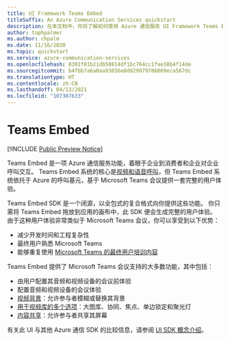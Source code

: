 ```yaml
---
title: UI Framework Teams Embed
titleSuffix: An Azure Communication Services quickstart
description: 在本文档中，你将了解如何使用 Azure 通信服务 UI Framework Teams Embed 功能来构建统包式呼叫体验。
author: tophpalmer
ms.author: chpalm
ms.date: 11/16/2020
ms.topic: quickstart
ms.service: azure-communication-services
ms.openlocfilehash: 8301f81b21db50814df1bc764cc1fae38b4f14de
ms.sourcegitcommit: b4fbb7a6a0aa93656e8dd29979786069eca567dc
ms.translationtype: HT
ms.contentlocale: zh-CN
ms.lasthandoff: 04/13/2021
ms.locfileid: "107307633"
---
```

# <a name="teams-embed"></a>Teams Embed

[!INCLUDE [Public Preview Notice](../../includes/private-preview-include.md)]


Teams Embed 是一项 Azure 通信服务功能，着眼于企业到消费者和企业对企业呼叫交互。 Teams Embed 系统的核心是[视频和语音呼叫](../voice-video-calling/calling-sdk-features.md)，但 Teams Embed 系统依托于 Azure 的呼叫基元，基于 Microsoft Teams 会议提供一套完整的用户体验。

Teams Embed SDK 是一个闭源，以全包式的复合格式向你提供这些功能。 你只需将 Teams Embed 拖放到应用的画布中，此 SDK 便会生成完整的用户体验。 由于这种用户体验非常类似于 Microsoft Teams 会议，你可以享受到以下优势：

- 减少开发时间和工程复杂性
- 最终用户熟悉 Microsoft Teams
- 能够重复使用 [Microsoft Teams 的最终用户培训内容](https://support.microsoft.com/office/meetings-in-teams-e0b0ae21-53ee-4462-a50d-ca9b9e217b67)

Teams Embed 提供了 Microsoft Teams 会议支持的大多数功能，其中包括：

- 由用户配置其音频和视频设备的会议前体验
- 配置音频和视频设备的会议体验
- [视频背景](https://support.microsoft.com/office/change-your-background-for-a-teams-meeting-f77a2381-443a-499d-825e-509a140f4780)：允许参与者模糊或替换其背景
- [用于视频库的多个选项](https://support.microsoft.com/office/using-video-in-microsoft-teams-3647fc29-7b92-4c26-8c2d-8a596904cdae)：大图库、协同、焦点、单边锁定和聚光灯
- [内容共享](https://support.microsoft.com/en-us/office/share-content-in-a-meeting-in-teams-fcc2bf59-aecd-4481-8f99-ce55dd836ce8)：允许参与者共享其屏幕

有关此 UI 与其他 Azure 通信 SDK 的比较信息，请参阅 [UI SDK 概念介绍](ui-sdk-overview.md)。 
